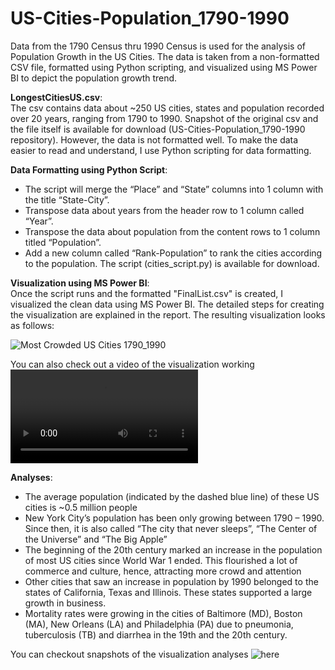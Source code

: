 # US-Cities-Population_1790-1990
Data from the 1790 Census thru 1990 Census is used for the analysis of Population Growth in the US Cities. The data is taken from a non-formatted CSV file, formatted using Python scripting, and visualized using MS Power BI to depict the population growth trend.

**LongestCitiesUS.csv**:  
The csv contains data about ~250 US cities, states and population recorded over 20 years, ranging from 1790 to 1990. Snapshot of the original csv and the file itself is available for download (US-Cities-Population_1790-1990 repository). However, the data is not formatted well. To make the data easier to read and understand, I use Python scripting for data formatting.  

**Data Formatting using Python Script**:  
- The script will merge the “Place” and “State” columns into 1 column with the title “State-City”.
- Transpose data about years from the header row to 1 column called “Year”.
- Transpose the data about population from the content rows to 1 column titled “Population”.
- Add a new column called “Rank-Population” to rank the cities according to the population.
The script (cities_script.py) is available for download.  

**Visualization using MS Power BI**:  
Once the script runs and the formatted "FinalList.csv" is created, I visualized the clean data using MS Power BI. The detailed steps for creating the visualization are explained in the report. The resulting visualization looks as follows:

![Most Crowded US Cities 1790_1990](https://github.com/hetaShah27/US-Cities-Population_1790-1990/blob/master/Snapshots/mostCrowdedUSCitiesViz.png)

You can also check out a video of the visualization working ![here](https://github.com/hetaShah27/US-Cities-Population_1790-1990/blob/master/US%20Cities%20Population%20Growth%20Analysis.webm)  

**Analyses**:  
- The average population (indicated by the dashed blue line) of these US cities is ~0.5 million people
- New York City’s population has been only growing between 1790 – 1990. Since then, it is also called “The city that never sleeps”, “The Center of the Universe” and “The Big Apple”
- The beginning of the 20th century marked an increase in the population of most US cities since World War 1 ended. This flourished a lot of commerce and culture, hence, attracting more crowd and attention
- Other cities that saw an increase in population by 1990 belonged to the states of California, Texas and Illinois. These states supported a large growth in business.
- Mortality rates were growing in the cities of Baltimore (MD), Boston (MA), New Orleans (LA) and Philadelphia (PA) due to pneumonia, tuberculosis (TB) and diarrhea in the 19th and the 20th century.  

You can checkout snapshots of the visualization analyses ![here](https://github.com/hetaShah27/US-Cities-Population_1790-1990/tree/master/Snapshots)
